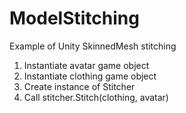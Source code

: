 # ModelStitching
Example of Unity SkinnedMesh stitching

1. Instantiate avatar game object
2. Instantiate clothing game object
3. Create instance of Stitcher
4. Call stitcher.Stitch(clothing, avatar) <returns newly created clothing on avatar>
